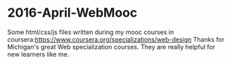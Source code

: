 # 2016-April-WebMooc
Some html/css/js files written during my mooc courses in coursera:https://www.coursera.org/specializations/web-design
Thanks for Michigan's great Web specialization courses.
They are really helpful for new learners like me. 
